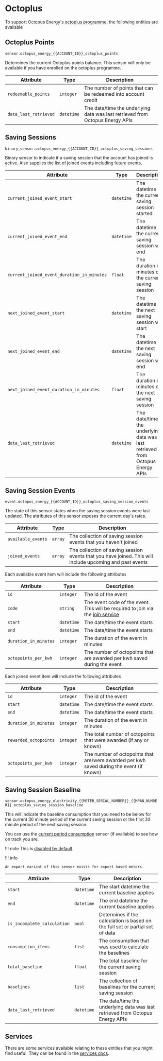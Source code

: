 # Octoplus

To support Octopus Energy's [octoplus programme](https://octopus.energy/octoplus/), the following entities are available

## Octoplus Points

`sensor.octopus_energy_{{ACCOUNT_ID}}_octoplus_points`

Determines the current Octoplus points balance. This sensor will only be available if you have enrolled on the octoplus programme. 

| Attribute | Type | Description |
|-----------|------|-------------|
| `redeemable_points` | `integer` | The number of points that can be redeemed into account credit |
| `data_last_retrieved` | `datetime` | The date/time the underlying data was last retrieved from Octopus Energy APIs |

## Saving Sessions

`binary_sensor.octopus_energy_{{ACCOUNT_ID}}_octoplus_saving_sessions`

Binary sensor to indicate if a saving session that the account has joined is active. Also supplies the list of joined events including future events.

| Attribute | Type | Description |
|-----------|------|-------------|
| `current_joined_event_start` | `datetime` | The datetime the current saving session started |
| `current_joined_event_end` | `datetime` | The datetime the current saving session will end |
| `current_joined_event_duration_in_minutes` | `float` | The duration in minutes of the current saving session |
| `next_joined_event_start` | `datetime` | The datetime the next saving session will start |
| `next_joined_event_end` | `datetime` | The datetime the next saving session will end |
| `next_joined_event_duration_in_minutes` | `float` | The duration in minutes of the next saving session |
| `data_last_retrieved` | `datetime` | The date/time the underlying data was last retrieved from Octopus Energy APIs |

## Saving Session Events

`event.octopus_energy_{{ACCOUNT_ID}}_octoplus_saving_session_events`

The state of this sensor states when the saving session events were last updated. The attributes of this sensor exposes the current day's rates.

| Attribute | Type | Description |
|-----------|------|-------------|
| `available_events` | `array` | The collection of saving session events that you haven't joined |
| `joined_events` | `array` | The collection of saving session events that you have joined. This will include upcoming and past events |

Each available event item will include the following attributes

| Attribute | Type | Description |
|-----------|------|-------------|
| `id` | `integer` | The id of the event |
| `code` | `string` | The event code of the event. This will be required to join via the [join service](../services.md) |
| `start` | `datetime` | The date/time the event starts |
| `end` | `datetime` | The date/time the event starts |
| `duration_in_minutes` | `integer` | The duration of the event in minutes |
| `octopoints_per_kwh` | `integer` | The number of octopoints that are awarded per kwh saved during the event |

Each joined event item will include the following attributes

| Attribute | Type | Description |
|-----------|------|-------------|
| `id` | `integer` | The id of the event |
| `start` | `datetime` | The date/time the event starts |
| `end` | `datetime` | The date/time the event starts |
| `duration_in_minutes` | `integer` | The duration of the event in minutes |
| `rewarded_octopoints` | `integer` | The total number of octopoints that were awarded (if any or known) |
| `octopoints_per_kwh` | `integer` | The number of octopoints that are/were awarded per kwh saved during the event (if known) |

## Saving Session Baseline

`sensor.octopus_energy_electricity_{{METER_SERIAL_NUMBER}}_{{MPAN_NUMBER}}_octoplus_saving_session_baseline`

This will indicate the baseline consumption that you need to be below for the current 30 minute period of the current saving session or the first 30 minute period of the next saving session. 

You can use the [current period consumption](./electricity.md#current-period-consumption) sensor (if available) to see how on track you are.

!!! note
    This is [disabled by default](../faq.md#there-are-entities-that-are-disabled-why-are-they-disabled-and-how-do-i-enable-them). 

!!! info

    An export variant of this sensor exists for export based meters.

| Attribute | Type | Description |
|-----------|------|-------------|
| `start` | `datetime` | The start datetime the current baseline applies |
| `end` | `datetime` | The end datetime the current baseline applies |
| `is_incomplete_calculation` | `bool` | Determines if the calculation is based on the full set or partial set of data |
| `consumption_items` | `list` | The consumption that was used to calculate the baselines |
| `total_baseline` | `float` | The total baseline for the current saving session |
| `baselines` | `list` | The collection of baselines for the current saving session |
| `data_last_retrieved` | `datetime` | The date/time the underlying data was last retrieved from Octopus Energy APIs |

## Services

There are some services available relating to these entities that you might find useful. They can be found in the [services docs](../services.md).

